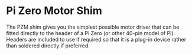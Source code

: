 <!--
---
name: Pi Zero Motor Shim
class: board
type: motor
formfactor: Custom
manufacturer: 4tronix
description: LiPMotor driver shim for Raspberry Pi
url: http://4tronix.co.uk/store/index.php?rt=product/product&product_id=543
buy: http://4tronix.co.uk/store/index.php?rt=product/product&product_id=543
image: 'pzm-shim.png'
pincount: 6
eeprom: no
ground:
  '39':
pin:
  '35':
    name: MotorB_0
    mode: output
  '36':
    name: MotorB_1
    mode: output
  '37':
    name: MotorA_0
    mode: output
  '38':
    name: MotorA_1
    mode: output
-->
# Pi Zero Motor Shim

The PZM shim gives you the simplest possible motor driver that can be fitted directly to the header of a Pi Zero (or other 40-pin model of Pi). Headers are included to use if required so that it is a plug-in device rather than soldered directly if preferred.
